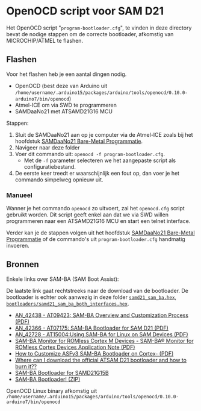 # OpenOCD script voor SAM D21

Het OpenOCD script "`program-bootloader.cfg`", te vinden in deze directory bevat de nodige stappen om de correcte bootloader, afkomstig van MICROCHIP/ATMEL te flashen.

## Flashen

Voor het flashen heb je een aantal dingen nodig.
- OpenOCD (best deze van Arduino uit `/home/username/.arduino15/packages/arduino/tools/openocd/0.10.0-arduino7/bin/openocd`)
- Atmel-ICE om via SWD te programmeren
- SAMDaaNo21 met ATSAMD21G16 MCU

Stappen:
1. Sluit de SAMDaaNo21 aan op je computer via de Atmel-ICE zoals bij het hoofdstuk [SAMDaaNo21 Bare-Metal Programmatie](https://dacetylan.github.io/FLWSB/#/./embedded-programming/bare-metal?id=programmeren). 
2. Navigeer naar deze folder 
3. Voer dit commando uit: `openocd -f program-bootloader.cfg`.
   - Met de `-f` parameter selecteren we het aangepaste script als configuratiebestand.
4. De eerste keer treedt er waarschijnlijk een fout op, dan voer je het commando simpelweg opnieuw uit.

### Manueel

Wanner je het commando `openocd` zo uitvoert, zal het `openocd.cfg` script gebruikt worden. Dit script geeft enkel aan dat we via SWD willen programmeren naar een ATSAMD21G16 MCU en start een telnet interface.

Verder kan je de stappen volgen uit het hoofdstuk [SAMDaaNo21 Bare-Metal Programmatie](https://dacetylan.github.io/FLWSB/#/./embedded-programming/bare-metal?id=programmeren) of de commando's uit `program-bootloader.cfg` handmatig invoeren. 



## Bronnen

Enkele links over SAM-BA (SAM Boot Assist):

De laatste link gaat rechtstreeks naar de download van de bootloader. De bootloader is echter ook aanwezig in deze folder [`samd21_sam_ba.hex`](samd21_sam_ba.hex), [`bootloaders/samd21_sam_ba_both_interfaces.hex`](bootloaders/samd21_sam_ba_both_interfaces.hex).

-  [AN_42438 - AT09423: SAM-BA Overview and Customization Process (PDF)](https://ww1.microchip.com/downloads/en/DeviceDoc/Atmel-42438-SAM-BA-Overview-and-Customization-Process_ApplicationNote_AT09423.pdf) 
-  [AN_42366 - AT07175: SAM-BA Bootloader for SAM D21 (PDF)](https://ww1.microchip.com/downloads/en/DeviceDoc/Atmel-42366-SAM-BA-Bootloader-for-SAM-D21_ApplicationNote_AT07175.pdf)
-  [AN_42728 - AT15004:Using SAM-BA for Linux on SAM Devices (PDF)](https://ww1.microchip.com/downloads/en/DeviceDoc/Atmel-42728-Using-SAM-BA-for-Linux-on-SMART-ARM-based-Microcontrollers_ApplicationNotes_AT15004.pdf) 
-  [SAM-BA Monitor for ROMless Cortex M Devices - SAM-BA® Monitor for ROMless Cortex Devices Application Note (PDF)](https://ww1.microchip.com/downloads/en/DeviceDoc/00002565A.pdf) 
-  [How to Customize ASFv3 SAM-BA Bootloader on Cortex- (PDF)](https://ww1.microchip.com/downloads/en/DeviceDoc/How-to-Customize-ASFv3-SAM-BA-Bootloade-on-Cortex-M0-Microcontrollers-DS90003190A.pdf) 
-  [Where can I download the official ATSAM D21 bootloader and how to burn it??](https://www.avrfreaks.net/s/topic/a5C3l000000Uiu3EAC/t185718)
-  [SAM-BA Bootloader for SAMD21G15B](https://www.avrfreaks.net/s/topic/a5C3l000000Uf3qEAC/t170949)
-  [SAM-BA Bootloader! (ZIP)](http://ww1.microchip.com/downloads/en/DeviceDoc/Atmel-42366-SAM-BA-Bootloader-for-SAM-D21_ApplicationNote_AT07175.zip)








OpenOCD Linux binary afkomstig uit `/home/username/.arduino15/packages/arduino/tools/openocd/0.10.0-arduino7/bin/openocd`



